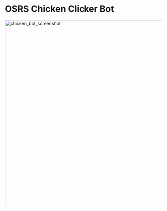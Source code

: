 # OSRS Chicken Clicker Bot
<img width="597" alt="chicken_bot_screenshot" src="https://github.com/user-attachments/assets/3e1060b9-c030-42c3-9b53-b7bbc128a769" />
